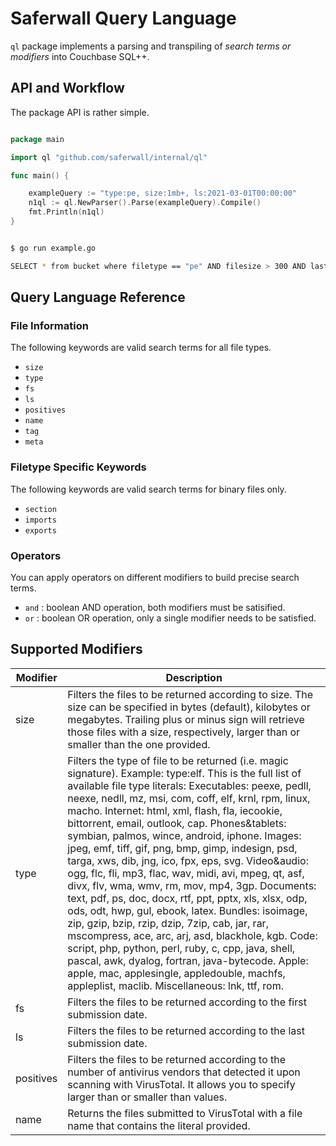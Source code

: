 # Saferwall Query Language

`ql` package implements a parsing and transpiling of _search terms or modifiers_ into Couchbase SQL++.

## API and Workflow

The package API is rather simple.

```go

package main

import ql "github.com/saferwall/internal/ql"

func main() {

    exampleQuery := "type:pe, size:1mb+, ls:2021-03-01T00:00:00"
    n1ql := ql.NewParser().Parse(exampleQuery).Compile()
    fmt.Println(n1ql)
}

```

```sh

$ go run example.go

SELECT * from bucket where filetype == "pe" AND filesize > 300 AND lastSubmission = 2021-03-01T00:00:00

```

## Query Language Reference

### File Information

The following keywords are valid search terms for all file types.

* ```size```
* ```type```
* ```fs```
* ```ls```
* ```positives```
* ```name```
* ```tag```
* ```meta```

### Filetype Specific Keywords

The following keywords are valid search terms for binary files only.

* ```section```
* ```imports```
* ```exports```

### Operators

You can apply operators on different modifiers to build precise search terms.

* ```and``` : boolean AND operation, both modifiers must be satisified.
* ```or```  : boolean OR operation, only a single modifier needs to be satisfied.

## Supported Modifiers

| Modifier  | Description                                                                                                                                                                                                                                                                                                                                                                                                                                                                                                                                                                                                                                                                                                                                                                                                                                                                                                                                                                                                                                |
| --------- | ------------------------------------------------------------------------------------------------------------------------------------------------------------------------------------------------------------------------------------------------------------------------------------------------------------------------------------------------------------------------------------------------------------------------------------------------------------------------------------------------------------------------------------------------------------------------------------------------------------------------------------------------------------------------------------------------------------------------------------------------------------------------------------------------------------------------------------------------------------------------------------------------------------------------------------------------------------------------------------------------------------------------------------------ |
| size      | Filters the files to be returned according to size. The size can be specified in bytes (default), kilobytes or megabytes. Trailing plus or minus sign will retrieve those files with a size, respectively, larger than or smaller than the one provided.                                                                                                                                                                                                                                                                                                                                                                                                                                                                                                                                                                                                                                                                                                                                                                                   |
| type      | Filters the type of file to be returned (i.e. magic signature). Example: type:elf. This is the full list of available file type literals: Executables: peexe, pedll, neexe, nedll, mz, msi, com, coff, elf, krnl, rpm, linux, macho. Internet: html, xml, flash, fla, iecookie, bittorrent, email, outlook, cap. Phones&tablets: symbian, palmos, wince, android, iphone. Images: jpeg, emf, tiff, gif, png, bmp, gimp, indesign, psd, targa, xws, dib, jng, ico, fpx, eps, svg. Video&audio: ogg, flc, fli, mp3, flac, wav, midi, avi, mpeg, qt, asf, divx, flv, wma, wmv, rm, mov, mp4, 3gp. Documents: text, pdf, ps, doc, docx, rtf, ppt, pptx, xls, xlsx, odp, ods, odt, hwp, gul, ebook, latex. Bundles: isoimage, zip, gzip, bzip, rzip, dzip, 7zip, cab, jar, rar, mscompress, ace, arc, arj, asd, blackhole, kgb. Code: script, php, python, perl, ruby, c, cpp, java, shell, pascal, awk, dyalog, fortran, java-bytecode. Apple: apple, mac, applesingle, appledouble, machfs, appleplist, maclib. Miscellaneous: lnk, ttf, rom. |
| fs        | Filters the files to be returned according to the first submission date.                                                                                                                                                                                                                                                                                                                                                                                                                                                                                                                                                                                                                                                                                                                                                                                                                                                                                                                                                                   |
| ls        | Filters the files to be returned according to the last submission date.                                                                                                                                                                                                                                                                                                                                                                                                                                                                                                                                                                                                                                                                                                                                                                                                                                                                                                                                                                    |
| positives | Filters the files to be returned according to the number of antivirus vendors that detected it upon scanning with VirusTotal. It allows you to specify larger than or smaller than values.                                                                                                                                                                                                                                                                                                                                                                                                                                                                                                                                                                                                                                                                                                                                                                                                                                                 |
| name      | Returns the files submitted to VirusTotal with a file name that contains the literal provided.                                                                                                                                                                                                                                                                                                                                                                                                                                                                                                                                                                                                                                                                                                                                                                                                                                                                                                                                             |
